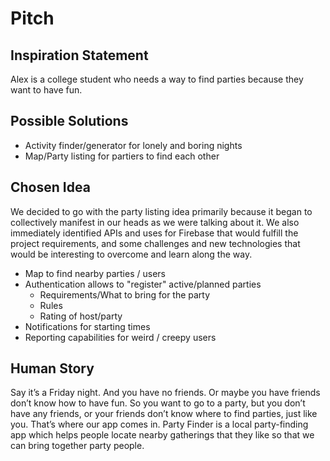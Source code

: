# Pitch

## Inspiration Statement
Alex is a college student who needs a way to find parties because they want to have fun.

## Possible Solutions
* Activity finder/generator for lonely and boring nights
* Map/Party listing for partiers to find each other

## Chosen Idea
We decided to go with the party listing idea primarily because it began to collectively manifest in our heads as we were talking about it. We also immediately identified APIs and uses for Firebase that would fulfill the project requirements, and some challenges and new technologies that would be interesting to overcome and learn along the way.

* Map to find nearby parties / users
* Authentication allows to "register" active/planned parties
    * Requirements/What to bring for the party
    * Rules
    * Rating of host/party
* Notifications for starting times
* Reporting capabilities for weird / creepy users

## Human Story
Say it’s a Friday night. And you have no friends. Or maybe you have friends don’t know how to have fun. So you want to go to a party, but you don’t have any friends, or your friends don’t know where to find parties, just like you. That’s where our app comes in. Party Finder is a local party-finding app which helps people locate nearby gatherings that they like so that we can bring together party people.